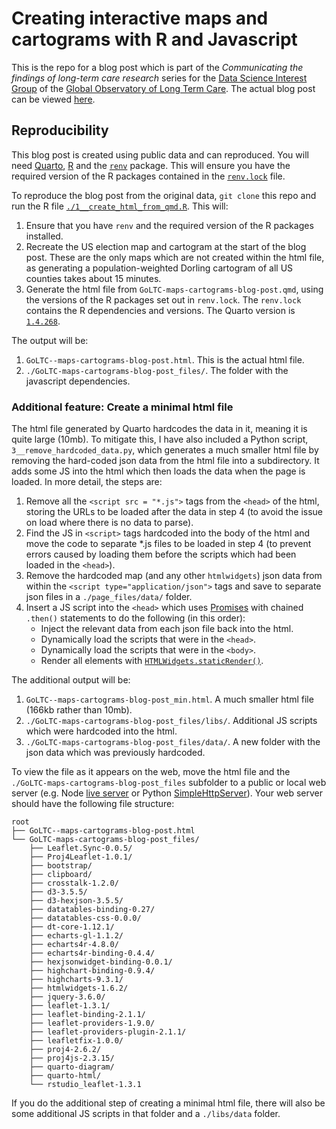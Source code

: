 # Creating interactive maps and cartograms with R and Javascript

This is the repo for a blog post which is part of the _Communicating the findings of long-term care research_ series for the [Data Science Interest Group](https://goltc.org/interest-group/data-science/) of the [Global Observatory of Long Term Care](https://goltc.org/). The actual blog post can be viewed [here](https://goltc.org/wp-content/uploads/r-charts/GoLTC-maps-cartograms-blog-post.html).

## Reproducibility

This blog post is created using public data and can reproduced. You will need [Quarto](https://quarto.org/), [R](https://www.r-project.org/) and the [`renv`](https://rstudio.github.io/renv/articles/renv.html) package. This will ensure you have the required version of the R packages contained in the [`renv.lock`](./renv.lock) file.

To reproduce the blog post from the original data, `git clone` this repo and run the R file [`./1__create_html_from_qmd.R`](./1__create_html_from_qmd.R). This will:

1. Ensure that you have `renv` and the required version of the R packages installed.
2. Recreate the US election map and cartogram at the start of the blog post. These are the only maps which are not created within the html file, as generating a population-weighted Dorling cartogram of all US counties takes about 15 minutes.
3. Generate the html file from `GoLTC-maps-cartograms-blog-post.qmd`, using the versions of the R packages set out in `renv.lock`. The `renv.lock` contains the R dependencies and versions. The Quarto version is [`1.4.268`](https://github.com/quarto-dev/quarto-cli/releases/tag/v1.4.288).

The output will be:

1. `GoLTC--maps-cartograms-blog-post.html`. This is the actual html file.
2. `./GoLTC-maps-cartograms-blog-post_files/`. The folder with the javascript dependencies.

### Additional feature: Create a minimal html file

The html file generated by Quarto hardcodes the data in it, meaning it is quite large (10mb). To mitigate this, I have also included a Python script, `3__remove_hardcoded_data.py`, which generates a much smaller html file by removing the hard-coded json data from the html file into a subdirectory. It adds some JS into the html which then loads the data when the page is loaded. In more detail, the steps are:

1. Remove all the `<script src = "*.js">` tags from the `<head>` of the html, storing the URLs to be loaded after the data in step 4 (to avoid the issue on load where there is no data to parse).
1. Find the JS in `<script>` tags hardcoded into the body of the html and move the code to separate \*.js files to be loaded in step 4 (to prevent errors caused by loading them before the scripts which had been loaded in the `<head>`).
1. Remove the hardcoded map (and any other `htmlwidgets`) json data from within the `<script type="application/json">` tags and save to separate json files in a `./page_files/data/` folder.
1. Insert a JS script into the `<head>` which uses [Promises](https://developer.mozilla.org/en-US/docs/Web/JavaScript/Reference/Global_Objects/Promise/then) with chained `.then()` statements to do the following (in this order):
   - Inject the relevant data from each json file back into the html.
   - Dynamically load the scripts that were in the `<head>`.
   - Dynamically load the scripts that were in the `<body>`.
   - Render all elements with [`HTMLWidgets.staticRender()`](https://github.com/ramnathv/htmlwidgets/blob/943a819bf1a6cc705a6d0efe99fbf38f13e6bc50/inst/www/htmlwidgets.js#L570).

The additional output will be:

1. `GoLTC--maps-cartograms-blog-post_min.html`. A much smaller html file (166kb rather than 10mb).
2. `./GoLTC-maps-cartograms-blog-post_files/libs/`. Additional JS scripts which were hardcoded into the html.
3. `./GoLTC-maps-cartograms-blog-post_files/data/`. A new folder with the json data which was previously hardcoded.

To view the file as it appears on the web, move the html file and the `./GoLTC-maps-cartograms-blog-post_files` subfolder to a public or local web server (e.g. Node [live server](https://www.npmjs.com/package/live-server) or Python [SimpleHttpServer](https://www.digitalocean.com/community/tutorials/python-simplehttpserver-http-server)). Your web server should have the following file structure:

```
root
├── GoLTC--maps-cartograms-blog-post.html
└── GoLTC-maps-cartograms-blog-post_files/
    ├── Leaflet.Sync-0.0.5/
    ├── Proj4Leaflet-1.0.1/
    ├── bootstrap/
    ├── clipboard/
    ├── crosstalk-1.2.0/
    ├── d3-3.5.5/
    ├── d3-hexjson-3.5.5/
    ├── datatables-binding-0.27/
    ├── datatables-css-0.0.0/
    ├── dt-core-1.12.1/
    ├── echarts-gl-1.1.2/
    ├── echarts4r-4.8.0/
    ├── echarts4r-binding-0.4.4/
    ├── hexjsonwidget-binding-0.0.1/
    ├── highchart-binding-0.9.4/
    ├── highcharts-9.3.1/
    ├── htmlwidgets-1.6.2/
    ├── jquery-3.6.0/
    ├── leaflet-1.3.1/
    ├── leaflet-binding-2.1.1/
    ├── leaflet-providers-1.9.0/
    ├── leaflet-providers-plugin-2.1.1/
    ├── leafletfix-1.0.0/
    ├── proj4-2.6.2/
    ├── proj4js-2.3.15/
    ├── quarto-diagram/
    ├── quarto-html/
    └── rstudio_leaflet-1.3.1
```

If you do the additional step of creating a minimal html file, there will also be some additional JS scripts in that folder and a `./libs/data` folder.
